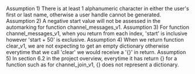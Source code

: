 Assumption 1) 
There is at least 1 alphanumeric character in either the user's first or last name, otherwise a user handle cannot be generated. 
Assumption 2)
A negative start value will not be assessed in the automarking for function channel_messages_v1.
Assumption 3)
For function channel_messages_v1, when you return from each index, 'start' is inclusive however 'start + 50' is exclusive.
Assumption 4)
When we return function clear_v1, we are not expecting to get an empty dictionary otherwise everytime that we call 'clear' we would receive a '{}' in return. 
Assumption 5)
In section 6.2 in the project overview, everytime it has return {} for a function such as for channel_join_v1, {} does not represent a dictionary. 

